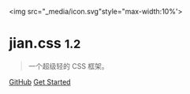 <!-- _coverpage.md -->

<img src="_media/icon.svg"style="max-width:10%'>

# jian.css <small>1.2</small>

> 一个超级轻的 CSS 框架。

<!--- 超级轻量
- 高兼容性
- 效果出众-->

[GitHub](https://github.com/jian-css/jian.css)
[Get Started](/#jiancss)
